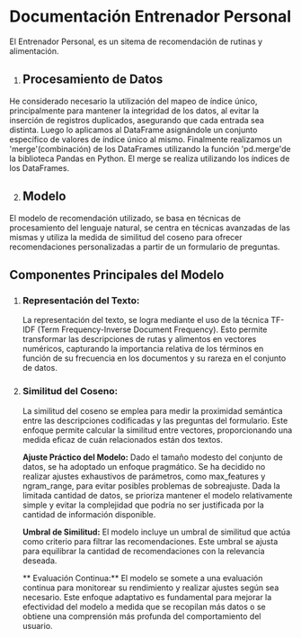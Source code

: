 # Documentación Entrenador Personal
El Entrenador Personal, es un sitema de recomendación de rutinas y alimentación.

1. ## **Procesamiento de Datos**
He considerado necesario la utilización del mapeo de índice único, principalmente para mantener la integridad de los datos, al evitar la inserción de registros duplicados, asegurando que cada entrada sea distinta.  Luego lo aplicamos al DataFrame asignándole un conjunto específico de valores de índice único al mismo. 
Finalmente realizamos un 'merge'(combinación) de los DataFrames utilizando la función 'pd.merge'de la biblioteca Pandas en Python. El merge se realiza utilizando los índices de los DataFrames.
   
2. ## **Modelo**
El modelo de recomendación utilizado, se basa en técnicas de procesamiento del lenguaje natural, se centra en técnicas avanzadas de las mismas y utiliza la medida de similitud del coseno para ofrecer recomendaciones personalizadas a partir de un formulario de preguntas.

## **Componentes Principales del Modelo**
1. ### **Representación del Texto:**
   La representación del texto, se logra mediante el uso de la técnica TF-IDF (Term Frequency-Inverse Document Frequency). Esto permite transformar las descripciones de rutas y alimentos en vectores numéricos, 
capturando la importancia relativa de los términos en función de su frecuencia en los documentos y su rareza en el conjunto de datos.
2. ### **Similitud del Coseno:**
   La similitud del coseno se emplea para medir la proximidad semántica entre las descripciones codificadas y las preguntas del formulario. Este enfoque permite calcular la similitud entre vectores, proporcionando una medida eficaz de cuán relacionados están dos textos.

      **Ajuste Práctico del Modelo:**
   Dado el tamaño modesto del conjunto de datos, se ha adoptado un enfoque pragmático. Se ha decidido no realizar ajustes exhaustivos de parámetros, como max_features y ngram_range, para evitar posibles problemas de sobreajuste. Dada la limitada cantidad de datos, se prioriza mantener el modelo relativamente simple y evitar la complejidad que podría no ser justificada por la cantidad de información disponible.

     **Umbral de Similitud:**
El modelo incluye un umbral de similitud que actúa como criterio para filtrar las recomendaciones. Este umbral se ajusta para equilibrar la cantidad de recomendaciones con la relevancia deseada.

    ** Evaluación Continua:**
El modelo se somete a una evaluación continua para monitorear su rendimiento y realizar ajustes según sea necesario. Este enfoque adaptativo es fundamental para mejorar la efectividad del modelo a medida que se recopilan más datos o se obtiene una comprensión más profunda del comportamiento del usuario.

